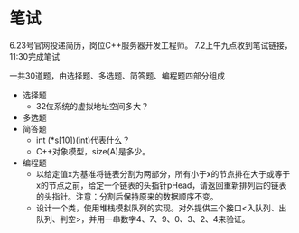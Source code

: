 # 笔试
6.23号官网投递简历，岗位C++服务器开发工程师。
7.2上午九点收到笔试链接，11:30完成笔试

一共30道题，由选择题、多选题、简答题、编程题四部分组成
- 选择题
    - 32位系统的虚拟地址空间多大？
- 多选题
- 简答题
    - int (*s[10])(int)代表什么？
    - C++对象模型，size(A)是多少。
- 编程题
    - 以给定值x为基准将链表分割为两部分，所有小于x的节点排在大于或等于x的节点之前，给定一个链表的头指针pHead，请返回重新排列后的链表的头指针。注意：分割后保持原来的数据顺序不变。
    - 设计一个类，使用堆栈模拟队列的实现。对外提供三个接口<入队列、出队列、判空>，并用一串数字4、7、9、0、3、2、4来验证。
